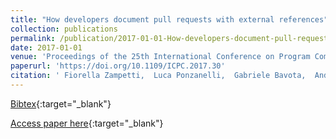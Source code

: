 ```yaml
---
title: "How developers document pull requests with external references"
collection: publications
permalink: /publication/2017-01-01-How-developers-document-pull-requests-with-external-references
date: 2017-01-01
venue: 'Proceedings of the 25th International Conference on Program Comprehension, ICPC 2017, Buenos Aires, Argentina, May 22-23, 2017'
paperurl: 'https://doi.org/10.1109/ICPC.2017.30'
citation: ' Fiorella Zampetti,  Luca Ponzanelli,  Gabriele Bavota,  Andrea Mocci,  Massimiliano Di Penta,  Michele Lanza, &quot;How developers document pull requests with external references.&quot; Proceedings of the 25th International Conference on Program Comprehension, ICPC 2017, Buenos Aires, Argentina, May 22-23, 2017, 2017.'
---
```

[Bibtex](https://dblp.org/rec/bib/conf/iwpc/ZampettiPBMPL17){:target="_blank"}

[Access paper here](https://doi.org/10.1109/ICPC.2017.30){:target="_blank"}
